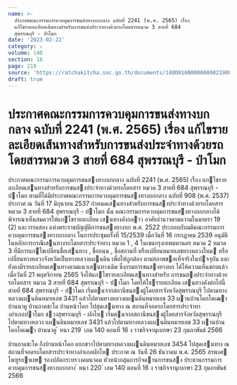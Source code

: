 ```yaml
---
name: >-
  ประกาศคณะกรรมการควบคุมการขนส่งทางบกกลาง ฉบับที่ 2241 (พ.ศ. 2565) เรื่อง
  แก้ไขรายละเอียดเส้นทางสำหรับการขนส่งประจำทางด้วยรถโดยสารหมวด 3 สายที่ 684
  สุพรรณบุรี - ป่าโมก
date: '2023-02-22'
category: ง
volume: 140
section: 16
page: 219
source: 'https://ratchakitcha.soc.go.th/documents/140D016N0000000021900.pdf'
draft: true
---
```


# ประกาศคณะกรรมการควบคุมการขนส่งทางบกกลาง ฉบับที่ 2241 (พ.ศ. 2565) เรื่อง แก้ไขรายละเอียดเส้นทางสำหรับการขนส่งประจำทางด้วยรถโดยสารหมวด 3 สายที่ 684 สุพรรณบุรี - ป่าโมก

ประกาศคณะกรรมการควบคุมการขนสงทางบกกลาง ฉบับที่ 2241 (พ.ศ. 2565) เรื่อง แกไขรายละเอียดเสนทางสําหรับการขนสงประจําทางด้วยรถโดยสาร หมวด 3 สายที่ 684 สุพรรณบุรี - ปาโมก ตามที่ได้มีประกาศคณะกรรมการควบคุมการขนสงทางบกกลาง ฉบับที่ 908 (พ.ศ. 2537) ประกาศ ณ วันที่ 17 มิถุนายน 2537 กําหนดเสนทางสําหรับการขนสงประจําทางด้วยรถโดยสาร หมวด 3 สายที่ 684 สุพรรณบุรี - ปาโมก นั้น คณะกรรมการควบคุมการขนสงทางบกกลางได้พิจารณาเห็นสมควรให้แกไขรายละเอียด เสนทางดังกลาว อาศัยอํานาจตามความในมาตรา 19 (2) และวรรคสอง แห่งพระราชบัญญัติการขนสงทางบก พ.ศ. 2522 ประกอบกับมติคณะกรรมการควบคุมการขนสงทางบกกลาง ในการประชุมครั้งที่ 15/2539 เมื่อวันที่ 16 กรกฎาคม 2539 อนุมัติในหลักการกรณีเสนทางรถโดยสารประจําทาง หมวด 1 , 4 ในเขตกรุงเทพมหานคร หมวด 2 หมวด 3 ที่มีการแกไขเปลี่ยนชื่อเสนทาง , ชื่อถนน , ชื่อสถานที่ หรือเปลี่ยนหมายเลขทางหลวงใหม หรือเปลี่ยนทางหลวงจังหวัดเป็นทางหลวงแผนดิน เพื่อให้ถูกต้อง ตามสภาพขอเท็จจริงในปจจุบัน และยังคงมีรายละเอียดเสนทางตามแนวเสนทางเดิม ซึ่งกรมการขนสงทางบก ได้ให้ความเห็นชอบแล้ว เมื่อวันที่ 21 พฤศจิกายน 2565 จึงให้แกไขรายละเอียดเสนทางสําหรับ การขนสงประจําทางด้วยรถโดยสาร หมวด 3 สายที่ 684 สุพรรณบุรี - ปาโมก โดยให้ใชรายละเอียด เสนทางดังต่อไปนี้ สายที่ 684 สุพรรณบุรี - ปาโมก เริ่มตนจากสถานีขนสงผู้โดยสารจังหวัดสุพรรณบุรี ไปตามทางหลวงแผนดินหมายเลข 3431 แล้วไปตามทางหลวงแผนดินหมายเลข 33 ผานบ้านโคกโคเฒา บ้านนาคู บ้านลาดชะโด บ้านหน้าโคก ไปสุดเสนทาง ณ สถานที่จอดรถโดยสารประจําทางอําเภอปาโมก ชวงสุพรรณบุรี - ผักไห เริ่มตนจากสถานีขนสงผู้โดยสารจังหวัดสุพรรณบุรี ไปตามทางหลวง แผนดินหมายเลข 3431 แล้วไปตามทางหลวงแผนดินหมายเลข 33 ผานบ้านโคกโคเฒา บ้านนาคู ้ หนา 219 ่ เลม 140 ตอนที่ 16 ง ราชกิจจานุเบกษา 23 กุมภาพันธ์ 2566

บ้านลาดชะโด ถึงบ้านหน้าโคก แยกขวาไปตามทางหลวงแผนดินหมายเลข 3454 ไปสุดเสนทาง ณ สถานที่จอดรถโดยสารประจําทางอําเภอผักไห ประกาศ ณ วันที่ 26 ธันวาคม พ.ศ. 2565 สรพงศ ไพฑูรยพงษ รองปลัดกระทรวงคมนาคม หัวหน้ากลุ่มภารกิจดานการขนสง ประธานกรรมการควบคุมการขนสงทางบกกลาง ้ หนา 220 ่ เลม 140 ตอนที่ 16 ง ราชกิจจานุเบกษา 23 กุมภาพันธ์ 2566
